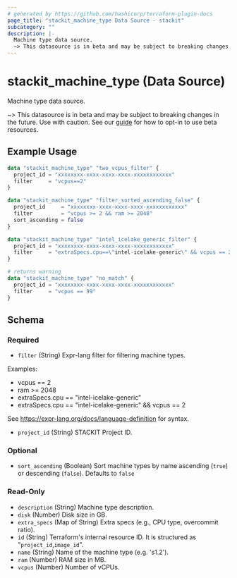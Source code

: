 ```yaml
---
# generated by https://github.com/hashicorp/terraform-plugin-docs
page_title: "stackit_machine_type Data Source - stackit"
subcategory: ""
description: |-
  Machine type data source.
  ~> This datasource is in beta and may be subject to breaking changes in the future. Use with caution. See our guide https://registry.terraform.io/providers/stackitcloud/stackit/latest/docs/guides/opting_into_beta_resources for how to opt-in to use beta resources.
---
```


# stackit_machine_type (Data Source)

Machine type data source.

~> This datasource is in beta and may be subject to breaking changes in the future. Use with caution. See our [guide](https://registry.terraform.io/providers/stackitcloud/stackit/latest/docs/guides/opting_into_beta_resources) for how to opt-in to use beta resources.

## Example Usage

```terraform
data "stackit_machine_type" "two_vcpus_filter" {
  project_id = "xxxxxxxx-xxxx-xxxx-xxxx-xxxxxxxxxxxx"
  filter     = "vcpus==2"
}

data "stackit_machine_type" "filter_sorted_ascending_false" {
  project_id     = "xxxxxxxx-xxxx-xxxx-xxxx-xxxxxxxxxxxx"
  filter         = "vcpus >= 2 && ram >= 2048"
  sort_ascending = false
}

data "stackit_machine_type" "intel_icelake_generic_filter" {
  project_id = "xxxxxxxx-xxxx-xxxx-xxxx-xxxxxxxxxxxx"
  filter     = "extraSpecs.cpu==\"intel-icelake-generic\" && vcpus == 2"
}

# returns warning
data "stackit_machine_type" "no_match" {
  project_id = "xxxxxxxx-xxxx-xxxx-xxxx-xxxxxxxxxxxx"
  filter     = "vcpus == 99"
}
```

<!-- schema generated by tfplugindocs -->
## Schema

### Required

- `filter` (String) Expr-lang filter for filtering machine types.

Examples:
- vcpus == 2
- ram >= 2048
- extraSpecs.cpu == "intel-icelake-generic"
- extraSpecs.cpu == "intel-icelake-generic" && vcpus == 2

See https://expr-lang.org/docs/language-definition for syntax.
- `project_id` (String) STACKIT Project ID.

### Optional

- `sort_ascending` (Boolean) Sort machine types by name ascending (`true`) or descending (`false`). Defaults to `false`

### Read-Only

- `description` (String) Machine type description.
- `disk` (Number) Disk size in GB.
- `extra_specs` (Map of String) Extra specs (e.g., CPU type, overcommit ratio).
- `id` (String) Terraform's internal resource ID. It is structured as "`project_id`,`image_id`".
- `name` (String) Name of the machine type (e.g. 's1.2').
- `ram` (Number) RAM size in MB.
- `vcpus` (Number) Number of vCPUs.
